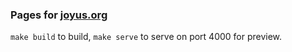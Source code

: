 ### Pages for [joyus.org](http://joyus.org)

`make build` to build, `make serve` to serve on port 4000 for preview.
